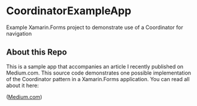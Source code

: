 # CoordinatorExampleApp
Example Xamarin.Forms project to demonstrate use of a Coordinator for navigation

## About this Repo
This is a sample app that accompanies an article I recently published on Medium.com.  This source code demonstrates one 
possible implementation of the Coordinator pattern in a Xamarin.Forms application.  You can read all about it here:

([Medium.com](https://medium.com/@r_4199/xamarin-forms-navigation-using-delegates-and-coordinator-a01fb7e3c120))

 
